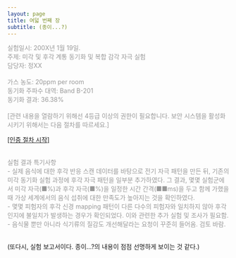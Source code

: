 ```yaml
---
layout: page
title: 여덟 번째 장
subtitle: (종이...?)
---
```



<script>
var inittime = Date.now();
  function jsMove(){
    var baselink = "/messengerbag/20210908-8-fir"
    var pc = document.getElementById('passcode').value;
    window.open(baselink.concat(pc.toLowerCase()));
  }
  function sleep(ms){
  const wakeUpTime = Date.now() + ms;
  while (Date.now() < wakeUpTime) {}
  }
  function time(){
    var time = new Date();
    var diff = time-inittime;
    if(diff<=2000){
      document.getElementById("first").innerHTML="인증 키를 로딩하는 중...";
    }
    else if(diff<=6000){
      document.getElementById("first").innerHTML="<b>배부된 매뉴얼</b>에 기록된 <b>일곱 개</b>의 수의 순서를 잘 기억하세요.(인덱스는 1부터 7)";
    }
    else{
      document.getElementById("first").innerHTML="첫 번째 유효성 검증 문제입니다. 5+3=? <br> (절차를 다시 보시려면, 보안 프로토콜을 재시작하세요.)";
      return;
    }
    setInterval("time()", 1000);
  }
  function seni(){
    document.getElementById("first").innerHTML="인증 키를 로딩하는 중...";
    inittime = Date.now();
  }

</script>


<body>
<p style="color: #999">
실험일시: 200X년 1월 19일.<br>
주제: 미각 및 후각 계통 동기화 및 복합 감각 자극 실험<br>
담당자: 정XX<br>
<br>
가스 농도: 20ppm per room<br>
동기화 주파수 대역: Band B-201<br>
동기화 결과: 36.38%<br>
<br>
[관련 내용을 열람하기 위해선 4등급 이상의 권한이 필요합니다. 보안 시스템을 활성화시키기 위해서는 다음 절차를 따르세요.]<br>
</p>

<a class="more" href="javascript:void(0);" onclick="this.innerHTML=(this.nextSibling.style.display=='none')?'[보안 프로토콜을 시작합니다.]':'[인증 절차 시작]';this.nextSibling.style.display=(this.nextSibling.style.display=='none')?'block':'none'; (this.nextSibling.style.display=='none')?seni():time(); " onfocus="blur()"><span>[인증 절차 시작]</span></a><div style="display: none;">
<form autocomplete='off' onsubmit = "jsMove();">
<br>
<span id="first">&nbsp;</span><br><br>
  <input id = 'passcode' type='text' required><br><br>
  <input type = 'submit' value = '입력'>
</form>
</div>
<p style="color: #999">
<br>
실험 결과 특기사항<br>
- 실제 음식에 대한 후각 반응 스캔 데이터를 바탕으로 전기 자극 패턴을 만든 뒤, 기존의 미각 동기화 실험 과정에 후각 자극 패턴을 일부분 추가하였다. 그 결과, 몇몇 실험군에서 미각 자극(■%)과 후각 자극(■%)을 일정한 시간 간격(■■ms)을 두고 함께 가했을 때 가상 세계에서의 음식 섭취에 대한 만족도가 높아지는 것을 확인하였다. <br>
- 몇몇 피험자의 후각 신경 mapping 패턴이 다른 다수의 피험자와 일치하지 않아 후각 인지에 불일치가 발생하는 경우가 확인되었다. 이와 관련한 추가 실험 및 조사가 필요함.<br>
- 음식물 뿐만 아니라 식기류의 질감도 개선해달라는 요청이 꾸준히 들어옴. 검토 바람.<br>
</p>
<br>
(또다시, 실험 보고서이다. 종이...?의 내용이 점점 선명하게 보이는 것 같다.)
</body>